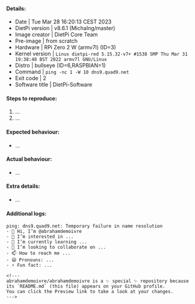 #### Details:
- Date           | Tue Mar 28 16:20:13 CEST 2023
- DietPi version | v8.6.1 (MichaIng/master)
- Image creator  | DietPi Core Team
- Pre-image      | from scratch
- Hardware       | RPi Zero 2 W (armv7l) (ID=3)
- Kernel version | `Linux dietpi-red 5.15.32-v7+ #1538 SMP Thu Mar 31 19:38:48 BST 2022 armv7l GNU/Linux`
- Distro         | bullseye (ID=6,RASPBIAN=1)
- Command        | `ping -nc 1 -W 10 dns9.quad9.net`
- Exit code      | 2
- Software title | DietPi-Software
#### Steps to reproduce:
<!-- Explain how to reproduce the issue -->
1. ...
2. ...
#### Expected behaviour:
<!-- What SHOULD happen? -->
- ...
#### Actual behaviour:
<!-- What IS happening? -->
- ...
#### Extra details:
<!-- Please post any extra details that might help solve the issue -->
- ...
#### Additional logs:
```
ping: dns9.quad9.net: Temporary failure in name resolution
- 👋 Hi, I’m @abrahamdemoivre
- 👀 I’m interested in ...
- 🌱 I’m currently learning ...
- 💞️ I’m looking to collaborate on ...
- 📫 How to reach me ...
- 😄 Pronouns: ...
- ⚡ Fun fact: ...

<!---
abrahamdemoivre/abrahamdemoivre is a ✨ special ✨ repository because its `README.md` (this file) appears on your GitHub profile.
You can click the Preview link to take a look at your changes.
--->
